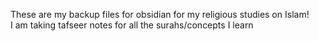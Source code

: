 These are my backup files for obsidian for my religious studies on Islam! <br/>
I am taking tafseer notes for all the surahs/concepts I learn
